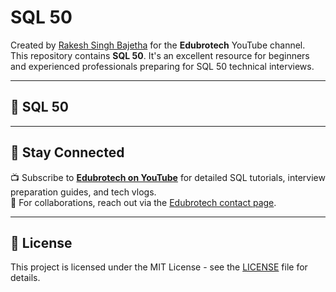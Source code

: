 # SQL 50

Created by [Rakesh Singh Bajetha](https://www.youtube.com/@edubrotech?sub_confirmation=1) for the **Edubrotech** YouTube channel.  
This repository contains **SQL 50**. It's an excellent resource for beginners and experienced professionals preparing for SQL 50 technical interviews.

---

## 📘 SQL 50



<!-- Add more questions here in similar format -->

---

## 📢 Stay Connected

📺 Subscribe to **[Edubrotech on YouTube](https://www.youtube.com/@edubrotech?sub_confirmation=1)** for detailed SQL tutorials, interview preparation guides, and tech vlogs.  
📧 For collaborations, reach out via the [Edubrotech contact page](https://www.youtube.com/@edubrotech/about).

---

## 📜 License

This project is licensed under the MIT License - see the [LICENSE](LICENSE) file for details.

